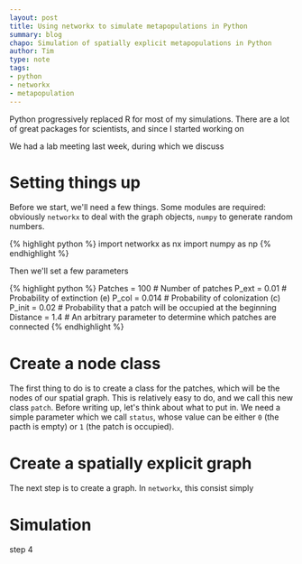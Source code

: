 ```yaml
---
layout: post
title: Using networkx to simulate metapopulations in Python
summary: blog
chapo: Simulation of spatially explicit metapopulations in Python
author: Tim
type: note
tags:
- python
- networkx
- metapopulation
---
```


Python progressively replaced R for most of my simulations. There are a lot of great packages for scientists, and since I started working on 

We had a lab meeting last week, during which we discuss

# Setting things up

Before we start, we'll need a few things. Some modules are required: obviously `networkx` to deal with the graph objects, `numpy` to generate random numbers.

{% highlight python %}
import networkx as nx
import numpy as np
{% endhighlight %}

Then we'll set a few parameters

{% highlight python %}
Patches = 100   # Number of patches
P_ext = 0.01    # Probability of extinction (e)
P_col = 0.014   # Probability of colonization (c)
P_init = 0.02   # Probability that a patch will be occupied at the beginning
Distance = 1.4  # An arbitrary parameter to determine which patches are connected
{% endhighlight %}

# Create a node class

The first thing to do is to create a class for the patches, which will be the nodes of our spatial graph. This is relatively easy to do, and we call this new class `patch`. Before writing up, let's think about what to put in. We need a simple parameter which we call `status`, whose value can be either `0` (the pacth is empty) or `1` (the patch is occupied).

# Create a spatially explicit graph

The next step is to create a graph. In `networkx`, this consist simply 

# Simulation

step 4 